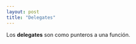 ```yaml
---
layout: post
title: "Delegates"
---
```


Los **delegates** son<!--more--> como punteros a una función.
